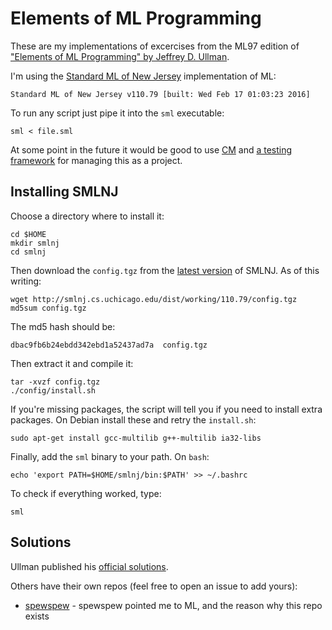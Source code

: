 # Elements of ML Programming

These are my implementations of excercises from the ML97 edition of ["Elements of ML Programming" by Jeffrey D. Ullman](http://www.amazon.com/Elements-ML-Programming-ML97-2nd/dp/0137903871).

I'm using the [Standard ML of New Jersey](http://www.smlnj.org/) implementation of ML:

```
Standard ML of New Jersey v110.79 [built: Wed Feb 17 01:03:23 2016]
```

To run any script just pipe it into the `sml` executable:

```
sml < file.sml
```

At some point in the future it would be good to use [CM](http://www.smlnj.org/doc/CM/index.html) and [a testing framework](https://github.com/kvalle/sml-testing) for managing this as a project.

## Installing SMLNJ

Choose a directory where to install it:

```
cd $HOME
mkdir smlnj
cd smlnj
```

Then download the `config.tgz` from the [latest version](http://www.smlnj.org/dist/working/index.html) of SMLNJ.  As of this writing:

```
wget http://smlnj.cs.uchicago.edu/dist/working/110.79/config.tgz
md5sum config.tgz
```
The md5 hash should be:
```
dbac9fb6b24ebdd342ebd1a52437ad7a  config.tgz
```

Then extract it and compile it:

```
tar -xvzf config.tgz
./config/install.sh
```

If you're missing packages, the script will tell you if you need to install extra packages.  On Debian install these and retry the `install.sh`:

```
sudo apt-get install gcc-multilib g++-multilib ia32-libs
```

Finally, add the `sml` binary to your path.  On `bash`:

```
echo 'export PATH=$HOME/smlnj/bin:$PATH' >> ~/.bashrc
```

To check if everything worked, type:

```
sml
```

## Solutions

Ullman published his [official solutions](http://infolab.stanford.edu/~ullman/emlpsols/sols.html).

Others have their own repos (feel free to open an issue to add yours):
* [spewspew](https://github.com/spewspew/spew/tree/master/ml) - spewspew pointed me to ML, and the reason why this repo exists
